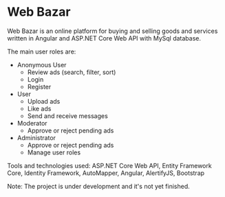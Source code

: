 # Web Bazar
Web Bazar is an online platform for buying and selling goods and services written in Angular and ASP.NET Core Web API with MySql database. 

The main user roles are:
- Anonymous User
    - Review ads (search, filter, sort)
    - Login
    - Register
- User
    - Upload ads
    - Like ads
    - Send and receive messages
- Moderator
    - Approve or reject pending ads
- Administrator
    - Approve or reject pending ads
    - Manage user roles

Tools and technologies used: ASP.NET Core Web API, Entity Framework Core, Identity Framework, AutoMapper, Angular, AlertifyJS, Bootstrap

Note: The project is under development and it's not yet finished.